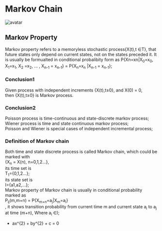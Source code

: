# Markov Chain  
![avatar](https://upload.wikimedia.org/wikipedia/commons/thumb/2/2b/Markovkate_01.svg/220px-Markovkate_01.svg.png)
## Markov Property
Markov property refers to a memoryless stochastic process{X(t),t ∈T}, 
that future states only depend on current states, not on the states preceded it. 
It is usually be formualted in conditional probalibity form as 
P{Xn=xn|X<sub>0</sub>=x<sub>0</sub>, X<sub>1</sub>=x<sub>1</sub>, X<sub>2</sub>
=x<sub>2</sub>, ... , X<sub>n-1</sub> = x<sub>n-1</sub>} = P{X<sub>n</sub>=x<sub>n</sub>
|X<sub>n-1</sub> = x<sub>n-1</sub>};

### Conclusion1 
Given process with independent increments {X(t),t≥0}, and X(0) = 0,  
then {X(t),t≥0} is Markov process.
### Conclusion2  
Poisson process is time-continuous and state-discrete markov process;  
Wiener process is time and state continuous markov process;  
Poisson and Wiener is special cases of independent incremental process;

### Definition of Markov chain  
Both time and state discrete process is called Markov chain, which could be marked with  
{X<sub>n</sub> = X(n), n=0,1,2...},  
its time set is  
T<sub>1</sub>={0,1,2...};  
its state set is  
I={a1,a2,...};  
Markov property of Markov chain is usually in conditional probability marked as  
P<sub>ij</sub>(m,m+n) = P{X<sub>m+n</sub>=a<sub>j</sub>|X<sub>m</sub>=a<sub>i</sub>}  
, it shows transition probability from current time m and current state a<sub>i</sub> to a<sub>j</sub> at time (m+n), Where a<sub>i</sub> ∈I;  
* ax^{2} + by^{2} + c = 0
